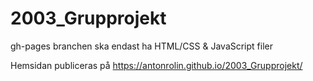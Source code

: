 # 2003_Grupprojekt

gh-pages branchen ska endast ha HTML/CSS & JavaScript filer

Hemsidan publiceras på https://antonrolin.github.io/2003_Grupprojekt/
